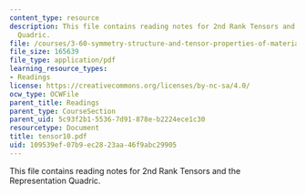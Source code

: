 ```yaml
---
content_type: resource
description: This file contains reading notes for 2nd Rank Tensors and the Representation
  Quadric.
file: /courses/3-60-symmetry-structure-and-tensor-properties-of-materials-fall-2005/109539ef07b9ec2823aa46f9abc29905_tensor10.pdf
file_size: 165639
file_type: application/pdf
learning_resource_types:
- Readings
license: https://creativecommons.org/licenses/by-nc-sa/4.0/
ocw_type: OCWFile
parent_title: Readings
parent_type: CourseSection
parent_uid: 5c93f2b1-5536-7d91-878e-b2224ece1c30
resourcetype: Document
title: tensor10.pdf
uid: 109539ef-07b9-ec28-23aa-46f9abc29905
---
```

This file contains reading notes for 2nd Rank Tensors and the Representation Quadric.